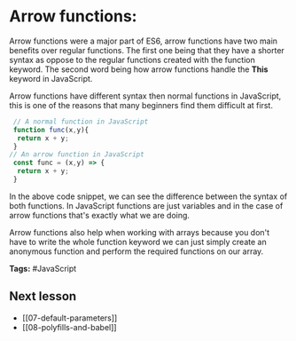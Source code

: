 # Arrow functions:
Arrow functions were a major part of ES6, arrow functions have two main benefits over regular functions. The first one being that they have a shorter syntax as oppose to the regular functions created with the function keyword. The second word being how arrow functions handle the **This** keyword in JavaScript.

Arrow functions have different syntax then normal functions in JavaScript, this is one of the reasons that many beginners find them difficult at first.

```jsx
 // A normal function in JavaScript
 function func(x,y){
  return x + y;
 }
// An arrow function in JavaScript
 const func = (x,y) => {
  return x + y;
 }
```

In the above code snippet, we can see the difference between the syntax of both functions. In JavaScript functions are just variables and in the case of arrow functions that's exactly what we are doing.

Arrow functions also help when working with arrays because you don't have to write the whole function keyword we can just simply create an anonymous function and perform the required functions on our array. 

**Tags:** #JavaScript  

## Next lesson
- [[07-default-parameters]]
- [[08-polyfills-and-babel]]